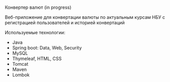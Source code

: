 Конвертер валют (in progress)

Веб-приложение для конвертации валюты по актуальным курсам НБУ с регистрацией пользователей и историей конвертаций

Используемые технологии:

- Java
- Spring boot: Data, Web, Security
- MySQL
- Thymeleaf, HTML, CSS
- Tomcat
- Maven
- Lombok
